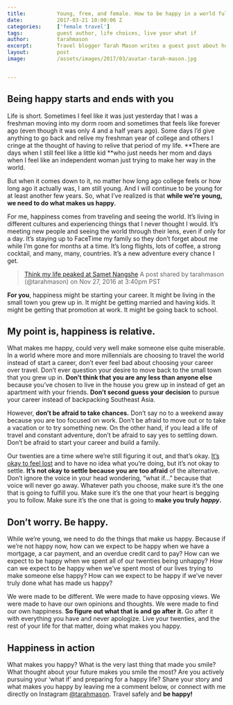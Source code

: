 ```yaml
---
title:			Young, free, and female. How to be happy in a world full of choice and pressure.
date:			2017-03-21 10:00:06 Z
categories:		['female travel']
tags:			guest author, life choices, live your what if
author:			tarahmason
excerpt:		Travel blogger Tarah Mason writes a guest post about how to be happy in a world full of opportunities, pressures, and unlimited possibilities.
layout:			post
image:			/assets/images/2017/03/avatar-tarah-mason.jpg


---
```


## Being happy starts and ends with you

Life is short. Sometimes I feel like it was just yesterday that I was a freshman moving into my dorm room and sometimes that feels like forever ago (even though it was only 4 and a half years ago). Some days I’d give anything to go back and relive my freshman year of college and others I cringe at the thought of having to relive that period of my life. **There are days when I still feel like a little kid **who just needs her mom and days when I feel like an independent woman just trying to make her way in the world.

But when it comes down to it, no matter how long ago college feels or how long ago it actually was, I am still young. And I will continue to be young for at least another few years. So, what I’ve realized is that **while we’re young, we need to do what makes us happy.**

For me, happiness comes from traveling and seeing the world. It’s living in different cultures and experiencing things that I never thought I would. It’s meeting new people and seeing the world through their lens, even if only for a day. It’s staying up to FaceTime my family so they don’t forget about me while I’m gone for months at a time. It’s long flights, lots of coffee, a strong cocktail, and many, many, countries. It’s a new adventure every chance I get.

> [Think my life peaked at Samet Nangshe](https://www.instagram.com/p/BNVRYI0hIMO/)
> A post shared by tarahmason (@tarahmason) on Nov 27, 2016 at 3:40pm PST

**For you**, happiness might be starting your career. It might be living in the small town you grew up in. It might be getting married and having kids. It might be getting that promotion at work. It might be going back to school.

## My point is, happiness is relative.

What makes me happy, could very well make someone else quite miserable. In a world where more and more millennials are choosing to travel the world instead of start a career, don’t ever feel bad about choosing your career over travel. Don’t ever question your desire to move back to the small town that you grew up in. **Don’t think that you are any less than anyone else** because you’ve chosen to live in the house you grew up in instead of get an apartment with your friends. **Don’t second guess your decision** to pursue your career instead of backpacking Southeast Asia.

However, **don’t be afraid to take chances.** Don’t say no to a weekend away because you are too focused on work. Don’t be afraid to move out or to take a vacation or to try something new. On the other hand, if you lead a life of travel and constant adventure, don’t be afraid to say yes to settling down. Don’t be afraid to start your career and build a family.

Our twenties are a time where we’re still figuring it out, and that’s okay. [It’s okay to feel lost](http://www.travelwithtarah.com/its-okay-to-be-a-little-lost/) and to have no idea what you’re doing, but it’s not okay to settle. **It’s not okay to settle because you are too afraid** of the alternative. Don’t ignore the voice in your head wondering, “what if…” because that voice will never go away. Whatever path you choose, make sure it’s the one that is going to fulfill you. Make sure it’s the one that your heart is begging you to follow. Make sure it’s the one that is going to **make you truly _happy_.**

## Don’t worry. Be happy.

While we’re young, we need to do the things that make us happy. Because if we’re not happy now, how can we expect to be happy when we have a mortgage, a car payment, and an overdue credit card to pay? How can we expect to be happy when we spent all of our twenties being unhappy? How can we expect to be happy when we’ve spent most of our lives trying to make someone else happy? How can we expect to be happy if we’ve never truly done what has made us happy?

We were made to be different. We were made to have opposing views. We were made to have our own opinions and thoughts. We were made to find our own happiness. **So figure out what that is and go after it.** Go after it with everything you have and never apologize. Live your twenties, and the rest of your life for that matter, doing what makes you happy.

## **Happiness in action**

What makes you happy? What is the very last thing that made you smile? What thought about your future makes you smile the most? Are you actively pursuing your ‘what if’ and preparing for a happy life? Share your story and what makes you happy by leaving me a comment below, or connect with me directly on Instagram [@tarahmason](https://www.instagram.com/tarahmason/). Travel safely and **be happy!**
